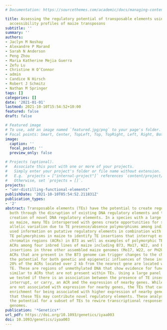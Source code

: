 ```yaml
---
# Documentation: https://sourcethemes.com/academic/docs/managing-content/

title: Assessing the regulatory potential of transposable elements using chromatin
  accessibility profiles of maize transposons
subtitle: ''
summary: ''
authors:
- Jaclyn M Noshay
- Alexandre P Marand
- Sarah N Anderson
- Peng Zhou
- Maria Katherine Mejia Guerra
- Zefu Lu
- Christine H O’Connor
- admin
- Candice N Hirsch
- Robert J Schmitz
- Nathan M Springer
tags: []
categories: []
date: '2021-01-01'
lastmod: 2021-10-10T15:54:52+10:00
featured: false
draft: false

# Featured image
# To use, add an image named `featured.jpg/png` to your page's folder.
# Focal points: Smart, Center, TopLeft, Top, TopRight, Left, Right, BottomLeft, Bottom, BottomRight.
image:
  caption: ''
  focal_point: ''
  preview_only: false

# Projects (optional).
#   Associate this post with one or more of your projects.
#   Simply enter your project's folder or file name without extension.
#   E.g. `projects = ["internal-project"]` references `content/project/deep-learning/index.md`.
#   Otherwise, set `projects = []`.
projects:
- "umr-distilling-functional-elements"
publishDate: '2021-10-10T05:54:52.211831Z'
publication_types:
- '2'
abstract: Transposable elements (TEs) have the potential to create regulatory variation
  both through the disruption of existing DNA regulatory elements and through the
  creation of novel DNA regulatory elements. In a species with a large genome, such
  as maize, many TEs interspersed with genes create opportunities for significant
  allelic variation due to TE presence/absence polymorphisms among individuals. We
  used information on putative regulatory elements in combination with knowledge about
  TE polymorphisms in maize to identify TE insertions that interrupt existing accessible
  chromatin regions (ACRs) in B73 as well as examples of polymorphic TEs that contain
  ACRs among four inbred lines of maize including B73, Mo17, W22, and PH207. The TE
  insertions in three other assembled maize genomes (Mo17, W22, or PH207) that interrupt
  ACRs that are present in the B73 genome can trigger changes to the chromatin, suggesting
  the potential for both genetic and epigenetic influences of these insertions. Nearly
  20% of the ACRs located over 2 kb from the nearest gene are located within an annotated
  TE. These are regions of unmethylated DNA that show evidence for functional importance
  similar to ACRs that are not present within TEs. Using a large panel of maize genotypes,
  we tested if there is an association between the presence of TE insertions that
  interrupt, or carry, an ACR and the expression of nearby genes. While most TE polymorphisms
  are not associated with expression for nearby genes, the TEs that carry ACRs exhibit
  enrichment for being associated with higher expression of nearby genes, suggesting
  that these TEs may contribute novel regulatory elements. These analyses highlight
  the potential for a subset of TEs to rewire transcriptional responses in eukaryotic
  genomes.
publication: '*Genetics*'
url_pdf: https://doi.org/10.1093/genetics/iyaa003
doi: 10.1093/genetics/iyaa003
---
```

